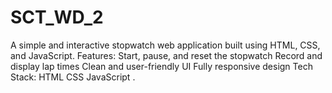 # SCT_WD_2
A simple and interactive stopwatch web application built using HTML, CSS, and JavaScript.  Features:  Start, pause, and reset the stopwatch  Record and display lap times  Clean and user-friendly UI  Fully responsive design   Tech Stack:  HTML  CSS  JavaScript .
